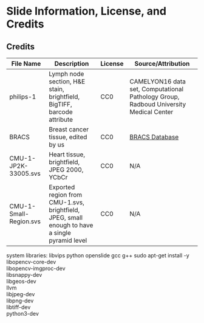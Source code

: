 # Slide Information, License, and Credits

## Credits  

| File Name                   | Description                                                                 | License | Source/Attribution |
|-----------------------------|-----------------------------------------------------------------------------|---------|--------------------|
| philips-1                   | Lymph node section, H&E stain, brightfield, BigTIFF, barcode attribute     | CC0     | CAMELYON16 data set, Computational Pathology Group, Radboud University Medical Center |
| BRACS                        | Breast cancer tissue, edited by us                                        | CC0     | [BRACS Database](https://academic.oup.com/database/article/doi/10.1093/database/baac093/6762252) |
| CMU-1-JP2K-33005.svs         | Heart tissue, brightfield, JPEG 2000, YCbCr                          | CC0     | N/A |
| CMU-1-Small-Region.svs       | Exported region from CMU-1.svs, brightfield, JPEG, small enough to have a single pyramid level | CC0     | N/A |


system libraries:
libvips
python
openslide
gcc
g++
sudo apt-get install -y \
    libopencv-core-dev \
    libopencv-imgproc-dev \
    libsnappy-dev \
    libgeos-dev \
    llvm \
    libjpeg-dev \
    libpng-dev \
    libtiff-dev \
    python3-dev
